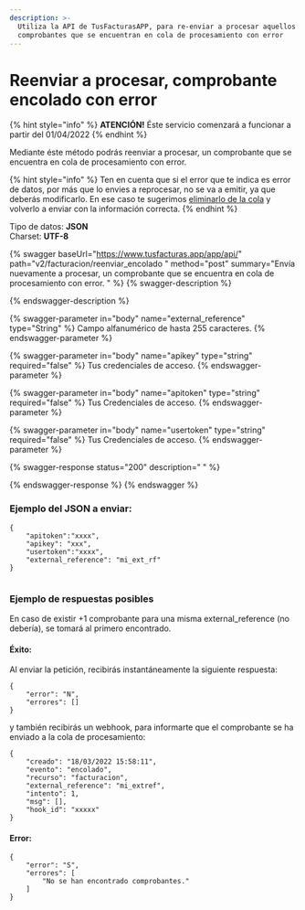```yaml
---
description: >-
  Utiliza la API de TusFacturasAPP, para re-enviar a procesar aquellos
  comprobantes que se encuentran en cola de procesamiento con error
---
```


# Reenviar a procesar, comprobante encolado con error

{% hint style="info" %}
**ATENCIÓN!** Éste servicio comenzará a funcionar a partir del 01/04/2022
{% endhint %}

Mediante éste método podrás reenviar a procesar, un comprobante que se encuentra en cola de procesamiento con error.&#x20;

{% hint style="info" %}
Ten en cuenta que si el error que te indica es error de datos, por más que lo envies a reprocesar, no se va a emitir, ya que deberás modificarlo. En ese caso te sugerimos [eliminarlo de la cola](eliminar-comprobantes-encolados.md) y volverlo a enviar con la información correcta.
{% endhint %}



Tipo de datos: **JSON**\
Charset: **UTF-8**

{% swagger baseUrl="https://www.tusfacturas.app/app/api/" path="v2/facturacion/reenviar_encolado " method="post" summary="Envía nuevamente a procesar, un comprobante que se encuentra en cola de procesamiento con error. " %}
{% swagger-description %}

{% endswagger-description %}

{% swagger-parameter in="body" name="external_reference" type="String" %}
Campo alfanumérico de hasta 255 caracteres.
{% endswagger-parameter %}

{% swagger-parameter in="body" name="apikey" type="string" required="false" %}
Tus credenciales de acceso.
{% endswagger-parameter %}

{% swagger-parameter in="body" name="apitoken" type="string" required="false" %}
Tus Credenciales de acceso.
{% endswagger-parameter %}

{% swagger-parameter in="body" name="usertoken" type="string" required="false" %}
Tus Credenciales de acceso.
{% endswagger-parameter %}

{% swagger-response status="200" description=" " %}

{% endswagger-response %}
{% endswagger %}

### Ejemplo del JSON a enviar:

```
{
    "apitoken":"xxxx",
    "apikey": "xxx",
    "usertoken":"xxxx",
    "external_reference": "mi_ext_rf"  
}
 
```

### Ejemplo de respuestas posibles

En caso de existir +1 comprobante para una misma external\_reference (no debería), se tomará al primero encontrado.&#x20;

#### Éxito:

Al enviar la petición, recibirás instantáneamente la siguiente respuesta:

```
{
	"error": "N",
	"errores": []
}
```

y también recibirás un webhook, para informarte que el comprobante se ha enviado a la cola de procesamiento:

```
{
	"creado": "18/03/2022 15:58:11",
	"evento": "encolado",
	"recurso": "facturacion",
	"external_reference": "mi_extref",
	"intento": 1,
	"msg": [],
	"hook_id": "xxxxx"
}
```

#### Error:&#x20;

```
{
	"error": "S",
	"errores": [
		"No se han encontrado comprobantes."
	]
}
```

